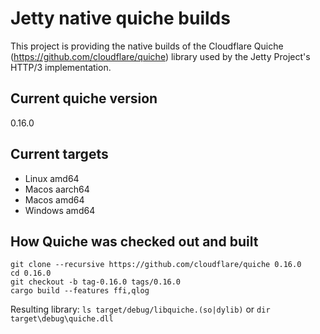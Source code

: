 # Jetty native quiche builds
This project is providing the native builds of the Cloudflare Quiche (https://github.com/cloudflare/quiche) library used by the Jetty Project's HTTP/3 implementation.

## Current quiche version
0.16.0

## Current targets
 - Linux amd64
 - Macos aarch64
 - Macos amd64
 - Windows amd64

## How Quiche was checked out and built
```
git clone --recursive https://github.com/cloudflare/quiche 0.16.0
cd 0.16.0
git checkout -b tag-0.16.0 tags/0.16.0
cargo build --features ffi,qlog
```

Resulting library: `ls target/debug/libquiche.(so|dylib)` or `dir target\debug\quiche.dll`
